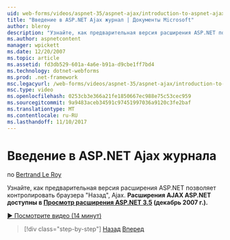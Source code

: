 ```yaml
---
uid: web-forms/videos/aspnet-35/aspnet-ajax/introduction-to-aspnet-ajax-history
title: "Введение в ASP.NET Ajax журнал | Документы Microsoft"
author: bleroy
description: "Узнайте, как предварительная версия расширения ASP.NET позволяет контролировать браузера \"Назад\", Ajax. Расширения ASP.NET AJAX в ASP.NET 3.5 Extens..."
ms.author: aspnetcontent
manager: wpickett
ms.date: 12/20/2007
ms.topic: article
ms.assetid: fd3db529-601a-4a6e-b91a-d9cbe1ff7bd4
ms.technology: dotnet-webforms
ms.prod: .net-framework
msc.legacyurl: /web-forms/videos/aspnet-35/aspnet-ajax/introduction-to-aspnet-ajax-history
msc.type: video
ms.openlocfilehash: 0253cb3e366a21fe1850667ec988e75c53cec959
ms.sourcegitcommit: 9a9483aceb34591c97451997036a9120c3fe2baf
ms.translationtype: MT
ms.contentlocale: ru-RU
ms.lasthandoff: 11/10/2017
---
```

<a name="introduction-to-aspnet-ajax-history"></a>Введение в ASP.NET Ajax журнала
====================
по [Bertrand Le Roy](https://github.com/bleroy)

Узнайте, как предварительная версия расширения ASP.NET позволяет контролировать браузера "Назад", Ajax. **Расширения AJAX ASP.NET доступны в [Просмотр расширения ASP.NET 3.5](https://www.asp.net/downloads/35-sp1#find) (декабрь 2007 г.).**

[&#9654; Посмотрите видео (14 минут)](https://channel9.msdn.com/Blogs/ASP-NET-Site-Videos/introduction-to-aspnet-ajax-history)

>[!div class="step-by-step"]
[Назад](adonet-data-services-with-aspnet-ajax-support.md)
[Вперед](using-script-combining-to-improve-ajax-performance.md)
